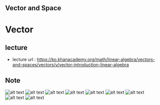 Vector and Space
----------------

# Vector

## lecture
- lecture url : https://ko.khanacademy.org/math/linear-algebra/vectors-and-spaces/vectors/v/vector-introduction-linear-algebra

## Note

![alt text](vector_1.jpg)
![alt text](vector_2.jpg)
![alt text](vector_3.jpg)
![alt text](vector_4.jpg)
![alt text](vector_5.jpg)
![alt text](vector_6.jpg)
![alt text](vector_7.jpg)
![alt text](vector_8.jpg)
![alt text](vector_9.jpg)
